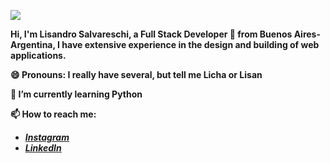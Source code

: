 ![](https://res.cloudinary.com/practicaldev/image/fetch/s--5SXqnWZ2--/c_imagga_scale,f_auto,fl_progressive,h_420,q_66,w_1000/https://dev-to-uploads.s3.amazonaws.com/i/2ciu6mo6r9x9zyverc10.gif)

<!--
**Slisandro/Slisandro** is a ✨ _special_ ✨ repository because its `README.md` (this file) appears on your GitHub profile.

Here are some ideas to get you started:

- 🔭 I’m currently working on ...

- 👯 I’m looking to collaborate on ...
- 🤔 I’m looking for help with ...
- 💬 Ask me about ...
- 📫 How to reach me: ...
- 😄 Pronouns: ...
- ⚡ Fun fact: ...
-->
**Hi, I'm Lisandro Salvareschi, a Full Stack Developer 🚀 from Buenos Aires- Argentina, I have extensive experience in the design and building of web applications.**

**😄 Pronouns: I really have several, but tell me Licha or Lisan**

**🌱 I’m currently learning Python**

**📫 How to reach me:**


  - ***[Instagram](https://instagram.com/_slisandro)***
  - ***[LinkedIn](https://www.linkedin.com/in/salvareschilisandro/)***
